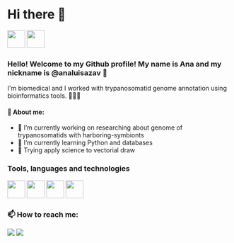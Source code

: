 # Hi there 👋

<img src="https://cdn.jsdelivr.net/gh/devicons/devicon@latest/icons/linkedin/linkedin-original.svg" width="40" height="40" /> <img src="https://cdn.jsdelivr.net/gh/devicons/devicon@latest/icons/twitter/twitter-original.svg" width="40" height="40" />
          

### Hello! Welcome to my Github profile! My name is Ana and my nickname is @analuisazav 🔖
I'm biomedical and I worked with trypanosomatid genome annotation using bioinformatics tools. 
🧫🦠🔬

#### 💾 About me: 
- 🧬 I’m currently working on researching about genome of trypanosomatids with harboring-symbionts
- 📑 I’m currently learning Python and databases 
- 🎨 Trying apply science to vectorial draw

### Tools, languages and technologies

<img src="https://cdn.jsdelivr.net/gh/devicons/devicon@latest/icons/linux/linux-original.svg" width="40" height="40" /> <img src="https://cdn.jsdelivr.net/gh/devicons/devicon@latest/icons/python/python-original.svg" width="40" height="40" /> <img src="https://cdn.jsdelivr.net/gh/devicons/devicon@latest/icons/inkscape/inkscape-original.svg" width="40" height="40" /> <img src="https://cdn.jsdelivr.net/gh/devicons/devicon@latest/icons/firefox/firefox-original.svg" width="40" height="40" />

        
### 📫 How to reach me: 

<a href = "mailto: analuisa.zavataro@gmail.com"><img loading="lazy" src="https://img.shields.io/badge/Gmail-D14836?style=for-the-badge&logo=gmail&logoColor=white" target="_blank"></a> <a href="https://www.linkedin.com/in/analuisaeliaszavataro-758b95205/" target="_blank"><img loading="lazy" src="https://img.shields.io/badge/-LinkedIn-%230077B5?style=for-the-badge&logo=linkedin&logoColor=white" target="_blank"></a>   





